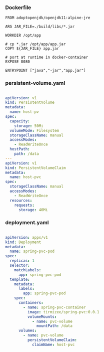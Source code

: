 ### Dockerfile

    FROM adoptopenjdk/openjdk11:alpine-jre

    ARG JAR_FILE=./build/libs/*.jar

    WORKDIR /opt/app

    # cp *.jar /opt/app/app.jar
    COPY ${JAR_FILE} app.jar

    # port at runtime in docker-container
    EXPOSE 8080

    ENTRYPOINT ["java","-jar","app.jar"]

### persistent-volume.yaml

```yaml

apiVersion: v1
kind: PersistentVolume
metadata:
  name: host-pv
spec:
  capacity:
    storage: 50Mi
  volumeMode: Filesystem
  storageClassName: manual
  accessModes:
    - ReadWriteOnce
  hostPath:
    path: /data
---
apiVersion: v1
kind: PersistentVolumeClaim
metadata:
  name: host-pvc
spec:
  storageClassName: manual
  accessModes:
    - ReadWriteOnce
  resources:
    requests:
      storage: 40Mi

```

### deployment.yaml

```yaml

apiVersion: apps/v1
kind: Deployment
metadata:
  name: spring-pvc-pod
spec:
  replicas: 1
  selector:
    matchLabels:
      app: spring-pvc-pod
  template:
    metadata:
      labels:
        app: spring-pvc-pod
    spec:
      containers:
        - name: spring-pvc-container
          image: tirmizee/spring-pvc:0.0.1
          volumeMounts:
            - name: pvc-volume
              mountPath: /data
      volumes:
        - name: pvc-volume
          persistentVolumeClaim:
            claimName: host-pvc

```

